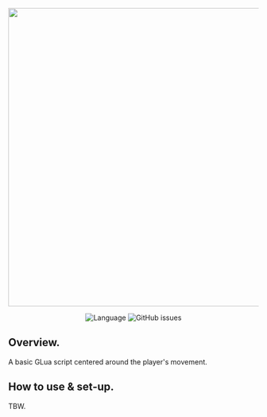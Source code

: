 <p align="center"> 
  <img src="https://github.com/kolour/movementhud/blob/master/movementhud.png" width="600"> 
</p> 

<p align="center"> 
  <img alt="Language" src="https://img.shields.io/github/languages/top/kolour/movementhud?color=%238E8CD8&style=flat-square"> 
  <img alt="GitHub issues" src="https://img.shields.io/github/issues-raw/kolour/movementhud?color=%238E8CD8&style=flat-square"> 
</p>

## Overview.
A basic GLua script centered around the player's movement.
## How to use & set-up.
TBW.
